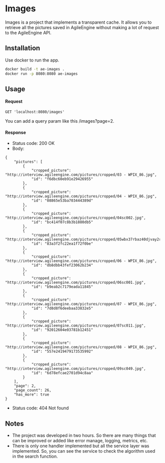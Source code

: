 # Images

Images is a project that implements a transparent cache. It allows you to retrieve all the pictures saved in AgileEngine without making a lot of request to the AgileEngine API.

## Installation

Use docker to run the app.

```bash
docker build -t ae-images .
docker run -p 8080:8080 ae-images
```

## Usage

#### Request
```CURL
GET 'localhost:8080/images'
```
You can add a query param like this /images?page=2.

#### Response
- Status code: 200 OK
- Body:
````
{
    "pictures": [
        {
            "cropped_picture": "http://interview.agileengine.com/pictures/cropped/03 - WPIX_86.jpg",
            "id": "f6dbc60eb91e29426955"
        },
        {
            "cropped_picture": "http://interview.agileengine.com/pictures/cropped/04 - WPIX_86.jpg",
            "id": "08865e53ba703444389d"
        },
        {
            "cropped_picture": "http://interview.agileengine.com/pictures/cropped/04sc002.jpg",
            "id": "bc414f07c8b3b1880db5"
        },
        {
            "cropped_picture": "http://interview.agileengine.com/pictures/cropped/05wbx37rbaz40djvay2r9djygkgqb3mu_2.jpg",
            "id": "83a3f2fc22ea1f72f0be"
        },
        {
            "cropped_picture": "http://interview.agileengine.com/pictures/cropped/06 - WPIX_86.jpg",
            "id": "db8dbb43fef23062b234"
        },
        {
            "cropped_picture": "http://interview.agileengine.com/pictures/cropped/06sc001.jpg",
            "id": "b9eab2c7179eada11845"
        },
        {
            "cropped_picture": "http://interview.agileengine.com/pictures/cropped/07 - WPIX_86.jpg",
            "id": "7d8d8f6deebaa33832e5"
        },
        {
            "cropped_picture": "http://interview.agileengine.com/pictures/cropped/07sc011.jpg",
            "id": "92012604e03781b12451"
        },
        {
            "cropped_picture": "http://interview.agileengine.com/pictures/cropped/08 - WPIX_86.jpg",
            "id": "557e2419479173535992"
        },
        {
            "cropped_picture": "http://interview.agileengine.com/pictures/cropped/09sc049.jpg",
            "id": "6d78efcae2701d94c8aa"
        }
    ],
    "page": 2,
    "page_count": 26,
    "has_more": true
}
````

- Status code: 404 Not found

## Notes

- The project was developed in two hours. So there are many things that can be improved or added like error manage, logging, metrics, etc.
- There is only one handler implemented but all the service layer was implemented. So, you can see the service to check the algorithm used in the search function.
